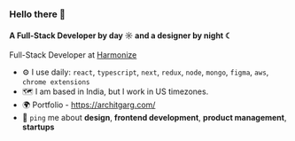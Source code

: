 ### Hello there 👋

#### A Full-Stack Developer by day ☼ and a designer by night ☾

Full-Stack Developer at [Harmonize](https://harmonize.ai)<br>


- ⚙️ I use daily: `react`, `typescript`, `next`, `redux`, `node`, `mongo`, `figma`, `aws`, `chrome extensions`
- 🗺️ I am based in India, but I work in US timezones.
- 🌍 Portfolio - https://architgarg.com/
- 💬 `ping` me about **design**, **frontend development**, **product management**, **startups**
